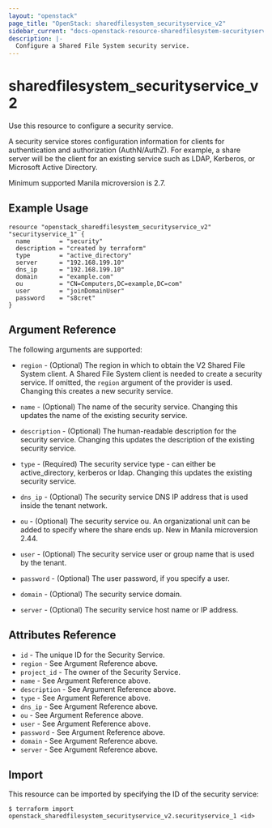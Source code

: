 ```yaml
---
layout: "openstack"
page_title: "OpenStack: sharedfilesystem_securityservice_v2"
sidebar_current: "docs-openstack-resource-sharedfilesystem-securityservice-v2"
description: |-
  Configure a Shared File System security service.
---
```


# sharedfilesystem\_securityservice\_v2

Use this resource to configure a security service.

A security service stores configuration information for clients for
authentication and authorization (AuthN/AuthZ). For example, a share server
will be the client for an existing service such as LDAP, Kerberos, or
Microsoft Active Directory.

Minimum supported Manila microversion is 2.7.

## Example Usage

```hcl
resource "openstack_sharedfilesystem_securityservice_v2" "securityservice_1" {
  name        = "security"
  description = "created by terraform"
  type        = "active_directory"
  server      = "192.168.199.10"
  dns_ip      = "192.168.199.10"
  domain      = "example.com"
  ou          = "CN=Computers,DC=example,DC=com"
  user        = "joinDomainUser"
  password    = "s8cret"
}
```

## Argument Reference

The following arguments are supported:

* `region` - (Optional) The region in which to obtain the V2 Shared File System client.
    A Shared File System client is needed to create a security service. If omitted, the
    `region` argument of the provider is used. Changing this creates a new
    security service.

* `name` - (Optional) The name of the security service. Changing this updates the name
    of the existing security service.

* `description` - (Optional) The human-readable description for the security service.
    Changing this updates the description of the existing security service.

* `type` - (Required) The security service type - can either be active\_directory,
    kerberos or ldap.  Changing this updates the existing security service.

* `dns_ip` - (Optional) The security service DNS IP address that is used inside the
    tenant network.

* `ou` - (Optional) The security service ou. An organizational unit can be added to
    specify where the share ends up. New in Manila microversion 2.44.

* `user` - (Optional) The security service user or group name that is used by the
    tenant.

* `password` - (Optional) The user password, if you specify a user.

* `domain` - (Optional) The security service domain.

* `server` - (Optional) The security service host name or IP address.

## Attributes Reference

* `id` - The unique ID for the Security Service.
* `region` - See Argument Reference above.
* `project_id` - The owner of the Security Service.
* `name` - See Argument Reference above.
* `description` - See Argument Reference above.
* `type` - See Argument Reference above.
* `dns_ip` - See Argument Reference above.
* `ou` - See Argument Reference above.
* `user` - See Argument Reference above.
* `password` - See Argument Reference above.
* `domain` - See Argument Reference above.
* `server` - See Argument Reference above.

## Import

This resource can be imported by specifying the ID of the security service:

```
$ terraform import openstack_sharedfilesystem_securityservice_v2.securityservice_1 <id>
```
